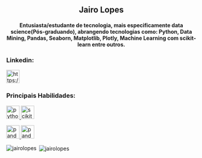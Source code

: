 <h2 align="center">Jairo Lopes</h1>
<h4 align="center">Entusiasta/estudante de tecnologia, mais especificamente data science(Pós-graduando), abrangendo tecnologias como: Python, Data Mining, Pandas, Seaborn, Matplotlib, Plotly, Machine Learning com scikit-learn entre outros.</h3>


<h3 align="left">Linkedin:</h3>
<p align="left">
<a href="https://www.linkedin.com/in/jairo-lopes-6351b5197/" target="blank"><img align="center" src="https://cdn.jsdelivr.net/npm/simple-icons@3.0.1/icons/linkedin.svg" alt="https://www.linkedin.com/in/jairo-lopes-6351b5197/" height="35" width="35" /></a>
</p>


<h3 align="left">Principais Habilidades:</h3>
<p align="left"> <a href="https://www.python.org" target="_blank"> <img src="https://devicons.github.io/devicon/devicon.git/icons/python/python-original.svg" alt="python" width="35" height="35"/>
</a> <a href="https://scikit-learn.org/" target="_blank"> <img src="https://upload.wikimedia.org/wikipedia/commons/0/05/Scikit_learn_logo_small.svg" alt="scikit_learn" width="35" height="35"/>
</a> </p><a href="https://pandas.pydata.org/" target="_blank"> <img src="https://cdn.jsdelivr.net/npm/simple-icons@3.0.1/icons/pandas.svg" alt="pandas" width="35" height="35"/> </a>
<a href="https://jupyter.org/" target="_blank"> <img src="https://cdn.jsdelivr.net/npm/simple-icons@3.0.1/icons/jupyter.svg" alt="pandas" width="35" height="35"/> </a>



<p><img align="left" src="https://github-readme-stats.vercel.app/api/top-langs?username=jairolopes&show_icons=true&locale=en&layout=compact" alt="jairolopes" /></p>

<p>&nbsp;<img align="center" src="https://github-readme-stats.vercel.app/api?username=jairolopes&show_icons=true&locale=en" alt="jairolopes" /></p>
